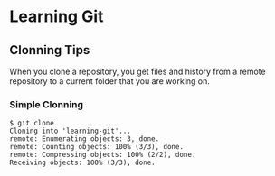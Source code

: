 # Learning Git

## Clonning Tips
When you clone a repository, you get files and history from a remote repository to a current folder that you are working on.

### Simple Clonning
```
$ git clone
Cloning into 'learning-git'...
remote: Enumerating objects: 3, done.
remote: Counting objects: 100% (3/3), done.
remote: Compressing objects: 100% (2/2), done.
Receiving objects: 100% (3/3), done.

```


